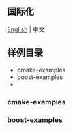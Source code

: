 
## 国际化
[English](README.md) | 中文

## 样例目录

- cmake-examples
- boost-examples
- 


### cmake-examples


### boost-examples


### 
